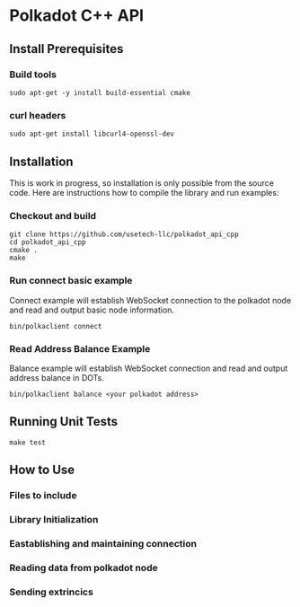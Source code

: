 # Polkadot C++ API

## Install Prerequisites


### Build tools
```
sudo apt-get -y install build-essential cmake
```

### curl headers
```
sudo apt-get install libcurl4-openssl-dev
```

## Installation

This is work in progress, so installation is only possible from the source code.
Here are instructions how to compile the library and run examples:

### Checkout and build
```
git clone https://github.com/usetech-llc/polkadot_api_cpp
cd polkadot_api_cpp
cmake .
make
```

### Run connect basic example

Connect example will establish WebSocket connection to the polkadot node and read and output basic node information.
```
bin/polkaclient connect
```

### Read Address Balance Example

Balance example will establish WebSocket connection and read and output address balance in DOTs.
```
bin/polkaclient balance <your polkadot address>
```


## Running Unit Tests

```
make test
```

## How to Use

### Files to include

### Library Initialization

### Eastablishing and maintaining connection

### Reading data from polkadot node

### Sending extrincics
